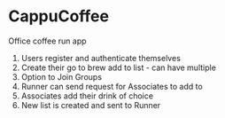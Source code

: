# CappuCoffee

Office coffee run app

1. Users register and authenticate themselves
2. Create their go to brew add to list - can have multiple
3. Option to Join Groups
4. Runner can send request for Associates to add to
5. Associates add their drink of choice
6. New list is created and sent to Runner
